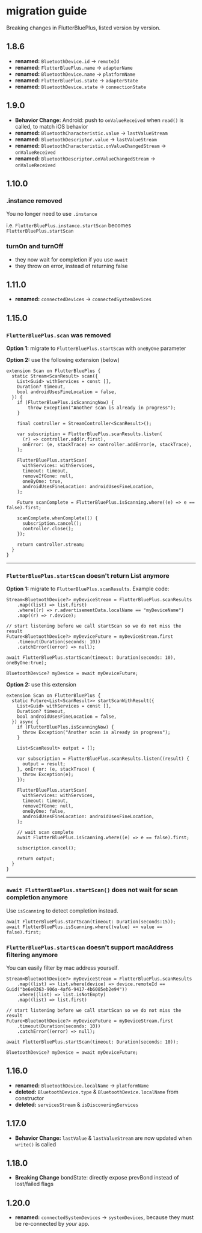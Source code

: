 
# migration guide

Breaking changes in FlutterBluePlus, listed version by version.

## 1.8.6
* **renamed:** `BluetoothDevice.id` -> `remoteId`
* **renamed:** `FlutterBluePlus.name` -> `adapterName`
* **renamed:** `BluetoothDevice.name` -> `platformName`
* **renamed:** `FlutterBluePlus.state` -> `adapterState`
* **renamed:** `BluetoothDevice.state` -> `connectionState`

## 1.9.0

* **Behavior Change:** Android: push to `onValueReceived` when `read()` is called, to match iOS behavior
* **renamed:** `BluetoothCharacteristic.value` -> `lastValueStream`
* **renamed:** `BluetoothDescriptor.value` -> `lastValueStream`
* **renamed:** `BluetoothCharacteristic.onValueChangedStream` -> `onValueReceived`
* **renamed:** `BluetoothDescriptor.onValueChangedStream` -> `onValueReceived`

## 1.10.0

### .instance removed

You no longer need to use `.instance`

i.e. `FlutterBluePlus.instance.startScan` becomes `FlutterBluePlus.startScan`

### turnOn and turnOff

* they now wait for completion if you use `await`
* they throw on error, instead of returning false

## 1.11.0

* **renamed:** `connectedDevices` -> `connectedSystemDevices`

## 1.15.0

### `FlutterBluePlus.scan` was removed

**Option 1:** migrate to `FlutterBluePlus.startScan` with `oneByOne` parameter

**Option 2:** use the following extension (below)

```
extension Scan on FlutterBluePlus {
  static Stream<ScanResult> scan({
    List<Guid> withServices = const [],
    Duration? timeout,
    bool androidUsesFineLocation = false,
  }) {
    if (FlutterBluePlus.isScanningNow) {
        throw Exception("Another scan is already in progress");
    }

    final controller = StreamController<ScanResult>();

    var subscription = FlutterBluePlus.scanResults.listen(
      (r) => controller.add(r.first),
      onError: (e, stackTrace) => controller.addError(e, stackTrace),
    );

    FlutterBluePlus.startScan(
      withServices: withServices,
      timeout: timeout,
      removeIfGone: null,
      oneByOne: true,
      androidUsesFineLocation: androidUsesFineLocation,
    );

    Future scanComplete = FlutterBluePlus.isScanning.where((e) => e == false).first;

    scanComplete.whenComplete(() {
      subscription.cancel();
      controller.close();
    });

    return controller.stream;
  }
}
```

---

### `FlutterBluePlus.startScan` doesn't return List<ScanResult> anymore

**Option 1:** migrate to `FlutterBluePlus.scanResults`. Example code:

```
Stream<BluetoothDevice?> myDeviceStream = FlutterBluePlus.scanResults
    .map((list) => list.first)
    .where((r) => r.advertisementData.localName == "myDeviceName")
    .map((r) => r.device);

// start listening before we call startScan so we do not miss the result
Future<BluetoothDevice?> myDeviceFuture = myDeviceStream.first
    .timeout(Duration(seconds: 10))
    .catchError((error) => null);

await FlutterBluePlus.startScan(timeout: Duration(seconds: 10), oneByOne:true);

BluetoothDevice? myDevice = await myDeviceFuture;
```

**Option 2:** use this extension

```
extension Scan on FlutterBluePlus {
  static Future<List<ScanResult>> startScanWithResult({
    List<Guid> withServices = const [],
    Duration? timeout,
    bool androidUsesFineLocation = false,
  }) async {
    if (FlutterBluePlus.isScanningNow) {
      throw Exception("Another scan is already in progress");
    }

    List<ScanResult> output = [];

    var subscription = FlutterBluePlus.scanResults.listen((result) {
      output = result;
    }, onError: (e, stackTrace) {
      throw Exception(e);
    });

    FlutterBluePlus.startScan(
      withServices: withServices,
      timeout: timeout,
      removeIfGone: null,
      oneByOne: false,
      androidUsesFineLocation: androidUsesFineLocation,
    );

    // wait scan complete
    await FlutterBluePlus.isScanning.where((e) => e == false).first;

    subscription.cancel();

    return output;
  }
}
```

---

### `await FlutterBluePlus.startScan()` does not wait for scan completion anymore

Use `isScanning` to detect completion instead.

```
await FlutterBluePlus.startScan(timeout: Duration(seconds:15));
await FlutterBluePlus.isScanning.where((value) => value == false).first;
```

### `FlutterBluePlus.startScan` doesn't support macAddress filtering anymore

You can easily filter by mac address yourself. 

```
Stream<BluetoothDevice?> myDeviceStream = FlutterBluePlus.scanResults
    .map((list) => list.where(device) => device.remoteId == Guid("be6e0363-906a-4af6-9417-4b6085eb2e94"))
    .where((list) => list.isNotEmpty)
    .map((list) => list.first)

// start listening before we call startScan so we do not miss the result
Future<BluetoothDevice?> myDeviceFuture = myDeviceStream.first
    .timeout(Duration(seconds: 10))
    .catchError((error) => null);

await FlutterBluePlus.startScan(timeout: Duration(seconds: 10));

BluetoothDevice? myDevice = await myDeviceFuture;
```

## 1.16.0

* **renamed:** `BluetoothDevice.localName` -> `platformName`
* **deleted:** `BluetoothDevice.type` & `BluetoothDevice.localName` from constructor
* **deleted:** `servicesStream` & `isDiscoveringServices` 

## 1.17.0

* **Behavior Change:** `lastValue` & `lastValueStream` are now updated when `write()` is called

## 1.18.0

* **Breaking Change** bondState: directly expose prevBond instead of lost/failed flags

## 1.20.0

* **renamed:** `connectedSystemDevices` -> `systemDevices`, because they must be re-connected by *your* app.
